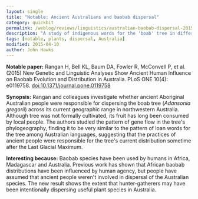 ```yaml
---
layout: single
title: "Notable: Ancient Australians and baobab dispersal"
category: quickbit
permalink: /weblog/reviews/linguistics/australian-baobab-dispersal-2015.html
description: "A study of indigenous words for the 'boab' tree in different languages compared to phylogeography shows the likely involvement of Aboriginal peoples in dispersing this species."
tags: [notable, plants, dispersal, Australia]
modified: 2015-04-10
author: John Hawks
---
```


**Notable paper:** Rangan H, Bell KL, Baum DA, Fowler R, McConvell P, et al. (2015) New Genetic and Linguistic Analyses Show Ancient Human Influence on Baobab Evolution and Distribution in Australia. PLoS ONE 10(4): e0119758. <a href="http://dx.doi.org/10.1371/journal.pone.0119758">doi:10.1371/journal.pone.0119758</a>

**Synopsis:** Rangan and colleagues investigate whether ancient Aboriginal Australian people were responsible for dispersing the boab tree (_Adansonia gregorii_) across its current geographic range in northwestern Australia. Although tree was not formally cultivated, its fruit has long been consumed by local people. The authors studied the pattern of gene flow in the tree's phylogeography, finding it to be very similar to the pattern of loan words for the tree among Australian languages, suggesting that the practices of ancient people were responsible for the tree's current distribution sometime after the Last Glacial Maximum.

**Interesting because:** Baobab species have been used by humans in Africa, Madagascar and Australia. Previous work has shown that African baobab distributions have been influenced by human agency, but people have assumed that ancient people weren't involved in dispersal of the Australian species. The new result shows the extent that hunter-gatherers may have been intentionally dispersing useful plant species in Australia. 

